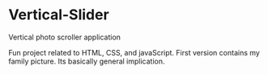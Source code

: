 # Vertical-Slider
Vertical photo scroller application

Fun project related to HTML, CSS, and javaScript.
First version contains my family picture. Its basically general implication. 
